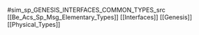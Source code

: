 #sim_sp_GENESIS_INTERFACES_COMMON_TYPES_src
[[Be_Acs_Sp_Msg_Elementary_Types]]
[[Interfaces]]
[[Genesis]]
[[Physical_Types]]
